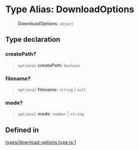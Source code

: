 # Type Alias: DownloadOptions

> **DownloadOptions**: `object`

## Type declaration

### createPath?

> `optional` **createPath**: `boolean`

### filename?

> `optional` **filename**: `string` \| `null`

### mode?

> `optional` **mode**: `number` \| `string`

## Defined in

[types/download-options.type.ts:1](https://github.com/LabO8/nestjs-s3/blob/49dee046307be2343007f81b5481193f2a950f4b/src/types/download-options.type.ts#L1)
